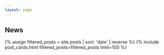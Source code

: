 ```yaml
---
layout: page
---
```


<section class="section-light">
  <div class="container">
    <h1>News</h1>
    <div class="mt-5">
        {% assign filtered_posts = site.posts | sort: 'date' | reverse %}
        {% include post_cards.html filtered_posts=filtered_posts limit=100 %}
    </div>
  </div>
</section>
